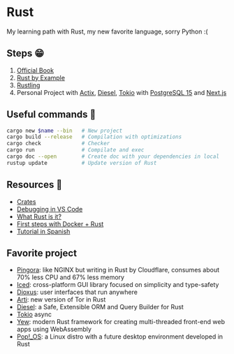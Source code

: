 # Rust

My learning path with Rust, my new favorite language, sorry Python :(

## Steps 😁

1. [Official Book](https://doc.rust-lang.org/book/)
2. [Rust by Example](https://doc.rust-lang.org/rust-by-example/index.html)
3. [Rustling](https://github.com/rust-lang/rustlings)
4. Personal Project with [Actix](https://github.com/rust-lang/rustlings), [Diesel](https://diesel.rs/), [Tokio](https://tokio.rs/) with [PostgreSQL 15](https://www.postgresql.org/) and [Next.js](https://nextjs.org/)

## Useful commands 🐧

```bash
cargo new $name --bin   # New project
cargo build --release   # Compilation with optimizations
cargo check             # Checker
cargo run               # Compilate and exec
cargo doc --open        # Create doc with your dependencies in local
rustup update           # Update version of Rust
```

## Resources 📝

- [Crates](https://crates.io/)
- [Debugging in VS Code](https://www.youtube.com/watch?v=XPfSTRs02oY&list=PLojDVPvSO1DjYj8bMcMOU3KzLbRww-3Eb&index=6)
- [What Rust is it?](https://www.whatrustisit.com/)
- [First steps with Docker + Rust](https://dev.to/rogertorres/first-steps-with-docker-rust-30oi)
- [Tutorial in Spanish](https://blog.adrianistan.eu/rust-101-tutorial-rust-espanol)

## Favorite project

- [Pingora](https://blog.cloudflare.com/how-we-built-pingora-the-proxy-that-connects-cloudflare-to-the-internet/): like NGINX but writing in Rust by Cloudflare, consumes about 70% less CPU and 67% less memory
- [Iced](https://github.com/iced-rs/iced): cross-platform GUI library focused on simplicity and type-safety
- [Dioxus](https://dioxuslabs.com/): user interfaces that run anywhere
- [Arti](https://gitlab.torproject.org/tpo/core/arti/): new version of Tor in Rust
- [Diesel](https://diesel.rs/): a Safe, Extensible ORM and Query Builder for Rust
- [Tokio](https://tokio.rs/) async
- [Yew](https://yew.rs/): modern Rust framework for creating multi-threaded front-end web apps using WebAssembly
- [Pop!_OS](https://pop.system76.com/): a Linux distro with a future desktop environment developed in Rust
